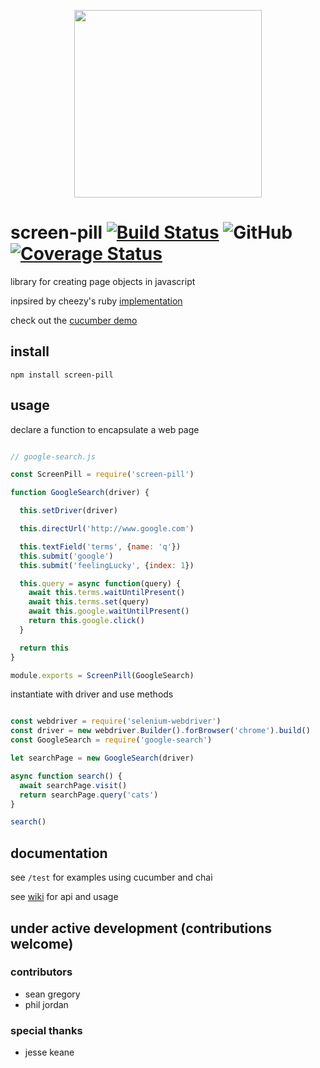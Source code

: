 
<p align="center">
 <a href="https://github.com/skinnyjames/screen-pill">
   <img align="center" src="https://i.imgur.com/cMv6ase.png" width="300">
  </a>
</p>

# screen-pill [![Build Status](https://travis-ci.org/skinnyjames/screen-pill.svg?branch=master)](https://travis-ci.org/skinnyjames/screen-pill) ![GitHub](https://img.shields.io/github/license/mashape/apistatus.svg) [![Coverage Status](https://coveralls.io/repos/github/skinnyjames/screen-pill/badge.svg?branch=master)](https://coveralls.io/github/skinnyjames/screen-pill?branch=master)





library for creating page objects in javascript

inpsired by cheezy's ruby [implementation](https://github.com/cheezy/page-object)

check out the [cucumber demo](https://github.com/skinnyjames/cucumber-js)

## install

`npm install screen-pill`

## usage

declare a function to encapsulate a web page

```javascript

// google-search.js

const ScreenPill = require('screen-pill')

function GoogleSearch(driver) {

  this.setDriver(driver)

  this.directUrl('http://www.google.com')

  this.textField('terms', {name: 'q'})
  this.submit('google')
  this.submit('feelingLucky', {index: 1})

  this.query = async function(query) {
    await this.terms.waitUntilPresent()
    await this.terms.set(query)
    await this.google.waitUntilPresent()
    return this.google.click()
  }

  return this
}

module.exports = ScreenPill(GoogleSearch)

```
instantiate with driver and use methods

```javascript

const webdriver = require('selenium-webdriver')
const driver = new webdriver.Builder().forBrowser('chrome').build()
const GoogleSearch = require('google-search')

let searchPage = new GoogleSearch(driver)

async function search() {
  await searchPage.visit()
  return searchPage.query('cats')
}

search()

```

## documentation

see `/test` for examples using cucumber and chai

see [wiki](https://github.com/skinnyjames/screen-pill/wiki/Screen-Pill) for api and usage


## under active development (contributions welcome)

### contributors

* sean gregory
* phil jordan

### special thanks

* jesse keane


